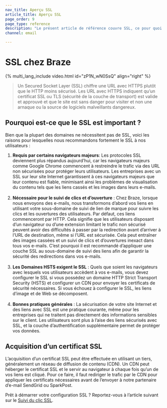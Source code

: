 ```yaml
---
nav_title: Aperçu SSL
article_title: Aperçu SSL
page_order: 9
page_type: reference
description: "Le présent article de référence couvre SSL, ce pour quoi il est utilisé et comment il l’est chez Braze."
channel: email

---
```


# SSL chez Braze

{% multi_lang_include video.html id="zP1N_wN0SsQ" align="right" %}

> Un Secured Socket Layer (SSL) chiffre une URL avec HTTPS plutôt que le HTTP moins sécurisé. Les URL avec HTTPS indiquent qu’un certificat SSL ou TLS (sécurité de la couche de transport) est valide et approuvé et que le site est sans danger pour visiter et non une arnaque ou la source de logiciels malveillants dangereux.

## Pourquoi est-ce que le SSL est important ?

Bien que la plupart des domaines ne nécessitent pas de SSL, voici les raisons pour lesquelles nous recommandons fortement le SSL à nos utilisateurs :
1. **Requis par certains navigateurs majeurs**: Les protocoles SSL deviennent plus répandus aujourd’hui, car les navigateurs majeurs comme Google Chrome commencent à restreindre le trafic via des URL non sécurisées pour protéger leurs utilisateurs. Les entreprises avec un SSL sur leur site Internet garantissent à ces navigateurs majeurs que leur contenu est fiable, minimisant ainsi les problèmes de visualisation du contenu tels que les liens cassés et les images dans leurs e-mails.<br><br>
2. **Nécessaire pour le suivi de clics et d’ouverture** : Chez Braze, lorsque nous envoyons des e-mails, nous transformons d’abord vos liens en utilisant votre sous-domaine de suivi de lien de marque pour suivre les clics et les ouvertures des utilisateurs. Par défaut, ces liens commenceront par HTTP. Cela signifie que les utilisateurs disposant d’un navigateur ou d’une extension limitant le trafic non sécurisé peuvent avoir des difficultés à passer par la redirection avant d’arriver à l’URL de destination, même si l’URL est sécurisée. Cela peut entraîner des images cassées et un suivi de clics et d’ouvertures inexact dans tous vos e-mails. C’est pourquoi il est recommandé d’appliquer une couche SSL au sous-domaine de suivi des liens afin de garantir la sécurité des redirections dans vos e-mails. <br><br>
3. **Les Domaines HSTS exigent le SSL** : Quels que soient les navigateurs avec lesquels vos utilisateurs accèdent à vos e-mails, vous devez configurer le SSL si vous possédez un domaine HTTP Strict Transport Security (HSTS) et configurer un CDN pour envoyer les certificats de sécurité nécessaires. Si vous échouez à configurer le SSL, les liens d’image et de Web se décomposent.<br><br>
4. **Bonnes pratiques générales** : La sécurisation de votre site Internet et des liens avec SSL est une pratique courante, même pour les entreprises qui ne traitent pas directement des informations sensibles sur le client. Les utilisateurs sont plus à l’aise des liens sécurisés avec SSL, et la couche d’authentification supplémentaire permet de protéger vos données.

## Acquisition d’un certificat SSL

L’acquisition d’un certificat SSL peut être effectuée en utilisant un tiers, généralement un réseau de diffusion de contenu (CDN). Un CDN peut héberger le certificat SSL et le servir au navigateur à chaque fois qu’un de vos liens est cliqué. Pour ce faire, il faut rediriger le trafic par le CDN pour appliquer les certificats nécessaires avant de l’envoyer à notre partenaire d’e-mail SendGrid ou SparkPost.

Prêt à démarrer votre configuration SSL ? Reportez-vous à l’article suivant sur le [Suivi du clic SSL]({{site.baseurl}}/user_guide/onboarding_with_braze/email_setup/ssl/ssl_clicktracking/). 